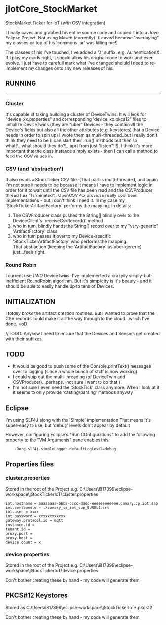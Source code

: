 # jIotCore_StockMarket
StockMarket Ticker for IoT (*with* CSV integration)

I finally caved and grabbed his entire source code and copied it into a *Java* Eclipse Project.  Not using Maven (currently).
(I caved because "overlaying" my classes on top of his 'commons.jar' was killing me!)

The classes of his I've touched, I've added a 'X' suffix. e.g. AuthenticationX
If I play my cards right, it should allow his original code to work and even evolve.  I just have to carefull mark what I've changed shoiuld I need to re-implement my changes onto any new releases of his.

## RUNNING
-------
### Cluster
It's capable of taking building a cluster of DeviceTwins.  It will look for "device_xx.properties" and corresponding 'device_xx.pkcs12" files to initialize DeviceTwins (they are "uber" Devices - they contain all the Device's fields but also all the other attributes (e.g. keystores) that a Device needs in order to spin up)
I wrote them as multi-threaded..but I really don't think they need to be  (I can start their .run() methods but then so what?...what should they do?!...aprt from just "listen"!!!).  I think it's more important that the class instance simply exists - then I can call a method to feed the CSV values in.

### CSV (and 'abstraction')
It also reads a StockTicker CSV file.  (That part is multi-threaded, and again I'm not sure it needs to be because it means I have to implement logic in order for it to wait until the CSV file has been read and the CSVProducer thread has 'Terminated').
OpenCSV 4.x provides really cool bean implementations - but I don't think I need it.  In my case my 'StockTickerArtifactFactory' performs the mapping.  In details:
1. The CSVProducer class pushes the String[] blindly over to the DeviceClient's 'receiveCsvRecord()' method
2. who in turn, blindly hands the String[] record over to my "very-generic" 'ArtifactFactory' class 
3. who in turn passes it over to my Device-specific 'StockTickerArtifactFactory' who performs the mapping.  
That abstraction (keeping the 'ArtifactFactory' as uber-generic) just...feels right.

### Round Robin
I current use _TWO_ DeviceTwins.  I've implemented a crazyily simply-but-inefficient RoundRobin algorithm.  But it's simplicity is it's beauty - and it should be able to easily handle up to tens of Devices.
  

INITIALIZATION
--------------
I *totally broke* the artifact creation routines.  But I wanted to prove that the CSV records could make it all the way through to the cloud...which I've done.  =oD

//TODO:   Anyhow I need to ensure that the Devices and Sensors get created with their suffixes.


TODO
----
* It would be good to push some of the Console.printText() messages over to logging (since a whole bunch of stuff is now working)
* I could strip out the multi-threading (of DeviceTwin and CSVProducer)...perhaps.  (not sure I want to do that.)
* I'm not sure I even need the 'StockTick' class anymore.  When I look at it it seems to only provide 'casting/parsing' methods anyway.


Eclipse
-------
I'm using SLF4J along with the 'Simple' implementation
That means it's super-easy to use, but 'debug' levels don't appear by default

However, configuring Eclipse's "Run COnfigurations" to add the following property to the "VM Arguments" pane enables this:

```
	-Dorg.slf4j.simpleLogger.defaultLogLevel=debug
```


 


## Properties files

### cluster.properties

Stored in the root of the Project
e.g. C:\Users\i817399\eclipse-workspace\jStockTickerIoT\cluster.properties

```
iot.hostname = aaaaaaaa-bbbb-cccc-dddd-eeeeeeeeeeee.canary.cp.iot.sap
iot.certbundle = ./canary_cp_iot_sap_BUNDLE.crt
iot.user = xxxx
iot.password = xxxxxxxxxxxx
gateway.protocol.id = mqtt
instance.id = 
tenant.id = 
proxy.port = 
proxy.host = 
device.count = x
```

### device.properties

Stored in the root of the Project
e.g. C:\Users\i817399\eclipse-workspace\jStockTickerIoT\device.properties

Don't bother creating these by hand - my code will generate them


## PKCS#12 Keystores
Stored as C:\Users\i817399\eclipse-workspace\jStockTickerIoT\*.pkcs12

Don't bother creating these by hand - my code will generate them

